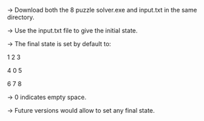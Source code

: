 -> Download both the 8 puzzle solver.exe and input.txt in the same directory.

-> Use the input.txt file to give the initial state.

-> The final state is set by default to:

1 2 3

4 0 5

6 7 8

-> 0 indicates empty space.

-> Future versions would allow to set any final state.
